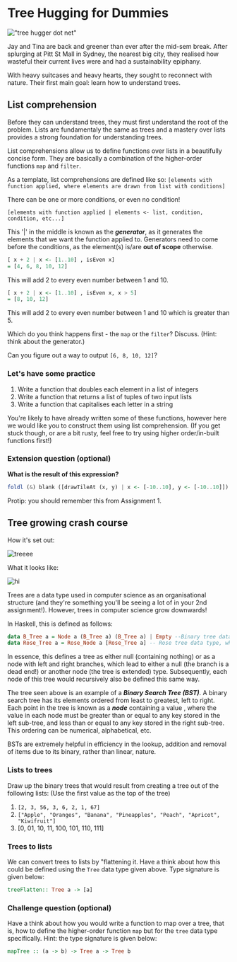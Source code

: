 # Tree Hugging for Dummies

!["tree hugger dot net"](http://media.treehugger.com/assets/images/2016/07/green-forest-trees.jpg.662x0_q70_crop-scale.jpg "tree hugger dot net")

Jay and Tina are back and greener than ever after the mid-sem break. After splurging at Pitt St Mall in Sydney, the nearest big city, they realised how wasteful their current lives were and had a sustainability epiphany.

With heavy suitcases and heavy hearts, they sought to reconnect with nature.
Their first main goal: learn how to understand trees.

## List comprehension
Before they can understand trees, they must first understand the root of the problem. Lists are fundamentaly the same as trees and a mastery over lists provides a strong foundation for understanding trees.

List comprehensions allow us to define functions over lists in a beautifully concise form. They are basically a combination of the higher-order functions `map` and `filter`.

As a template, list comprehensions are defined like so:
`[elements with function applied, where elements are drawn from list with conditions]`

There can be one or more conditions, or even no condition!

`[elements with function applied | elements <- list, condition, condition, etc...]`

This '|' in the middle is known as the ***generator***, as it generates the elements that we want the function applied to. Generators need to come before the conditions, as the element(s) is/are **out of scope** otherwise.

```haskell
[ x + 2 | x <- [1..10] , isEven x]
= [4, 6, 8, 10, 12]
```

This will add 2 to every even number between 1 and 10.

```haskell
[ x + 2 | x <- [1..10] , isEven x, x > 5]
= [8, 10, 12]
```

This will add 2 to every even number between 1 and 10 which is greater than 5.

Which do you think happens first - the `map` or the `filter`? Discuss. (Hint: think about the generator.)

Can you figure out a way to output `[6, 8, 10, 12]`?

### Let's have some practice

1. Write a function that doubles each element in a list of integers
2. Write a function that returns a list of tuples of two input lists
3. Write a function that capitalises each letter in a string

You're likely to have already written some of these functions, however here we would like you to construct them using list comprehension. (If you get stuck though, or are a bit rusty, feel free to try using higher order/in-built functions first!)

### Extension question (optional)
**What is the result of this expression?**
```haskell
foldl (&) blank ([drawTileAt (x, y) | x <- [-10..10], y <- [-10..10]])
```
Protip: you should remember this from Assignment 1.

## Tree growing crash course
How it's set out:

![treeee](https://68.media.tumblr.com/9ff6df22dbabeada477a3c4457d6ad6c/tumblr_inline_ookbj1q7fN1rec53b_540.png)

What it looks like:

![hi](https://www.nczonline.net/images/wp-content/uploads/2009/06/500px-Binary_search_tree.svg_-300x250.png)

Trees are a data type used in computer science as an organisational structure (and they're something you'll be seeing a lot of in your 2nd assignment!). However, trees in computer science grow downwards!

In Haskell, this is defined as follows:

```haskell
data B_Tree a = Node a (B_Tree a) (B_Tree a) | Empty --Binary tree data type
data Rose_Tree a = Rose_Node a [Rose_Tree a] -- Rose tree data type, what does it mean?
```
In essence, this defines a tree as either null (containing nothing) or as a node with left and right branches, which lead to either a null (the branch is a dead end!) or another node (the tree is extended) type.
Subsequently, each node of this tree would recursively also be defined this same way.

The tree seen above is an example of a ***Binary Search Tree (BST)***. A binary search tree has its elements ordered from least to greatest, left to right. Each point in the tree is known as a ***node*** containing a value , where the value in each node must be greater than or equal to any key stored in the left sub-tree, and less than or equal to any key stored in the right sub-tree. This ordering can be numerical, alphabetical, etc.

BSTs are extremely helpful in efficiency in the lookup, addition and removal of items due to its binary, rather than linear, nature.

### Lists to trees

Draw up the binary trees that would result from creating a tree out of the following lists:
(Use the first value as the top of the tree)

1. `[2, 3, 56, 3, 6, 2, 1, 67]`
2. `["Apple", "Oranges", "Banana", "Pineapples", "Peach", "Apricot", "Kiwifruit"]`
3. [0, 01, 10, 11, 100, 101, 110, 111]

### Trees to lists

We can convert trees to lists by "flattening it. Have a think about how this could be defined using the `Tree` data type given above. Type signature is given below:

```haskell
treeFlatten:: Tree a -> [a]
```

### Challenge question (optional)
Have a think about how you would write a function to map over a tree, that is, how to define the higher-order function `map` but for the `tree` data type specifically.
Hint: the type signature is given below:

```haskell
mapTree :: (a -> b) -> Tree a -> Tree b

